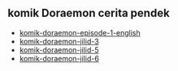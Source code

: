 ## komik Doraemon cerita pendek

* [komik-doraemon-episode-1-english](komik-doraemon-episode-1-english.pdf)  
* [komik-doraemon-jilid-3](komik-doraemon-jilid-3.pdf)
* [komik-doraemon-jilid-5](komik-doraemon-jilid-5.pdf)  
* [komik-doraemon-jilid-6](https://link.storjshare.io/jwr2gllxovogz2c5nzowm6djmtyq/vikiscripts%2Fkomik-doraemon-jilid-6.pdf) 
